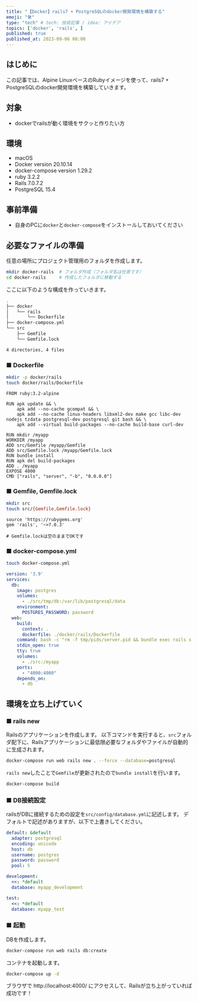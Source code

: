 ```yaml
---
title: "【Docker】rails7 + PostgreSQLのdocker開発環境を構築する"
emoji: "🛠️"
type: "tech" # tech: 技術記事 / idea: アイデア
topics: ['docker', 'rails', ]
published: true
published_at: 2023-09-06 08:00
---
```


## はじめに
この記事では、Alpine LinuxベースのRubyイメージを使って、rails7 + PostgreSQLのdocker開発環境を構築していきます。

## 対象
- dockerでrailsが動く環境をサクッと作りたい方

## 環境
- macOS
- Docker version 20.10.14
- docker-compose version 1.29.2
- ruby 3.2.2
- Rails 7.0.7.2
- PostgreSQL 15.4

## 事前準備
- 自身のPCに`docker`と`docker-compose`をインストールしておいてください

## 必要なファイルの準備
任意の場所にプロジェクト管理用のフォルダを作成します。
```sh
mkdir docker-rails  # フォルダ作成（フォルダ名は任意です）
cd docker-rails     # 作成したフォルダに移動する
```

ここに以下のような構成を作っていきます。
```sh
.
├── docker
│   └── rails
│       └── Dockerfile
├── docker-compose.yml
└── src
    ├── Gemfile
    └── Gemfile.lock

4 directories, 4 files
```

### ■ Dockerfile
```sh
mkdir -p docker/rails
touch docker/rails/Dockerfile
```

```docker:Dockerfile
FROM ruby:3.2-alpine

RUN apk update && \
    apk add --no-cache gcompat && \
    apk add --no-cache linux-headers libxml2-dev make gcc libc-dev nodejs tzdata postgresql-dev postgresql git bash && \
    apk add --virtual build-packages --no-cache build-base curl-dev

RUN mkdir /myapp
WORKDIR /myapp
ADD src/Gemfile /myapp/Gemfile
ADD src/Gemfile.lock /myapp/Gemfile.lock
RUN bundle install
RUN apk del build-packages
ADD . /myapp
EXPOSE 4000
CMD ["rails", "server", "-b", "0.0.0.0"]
```

### ■ Gemfile, Gemfile.lock
```sh
mkdir src
touch src/{Gemfile,Gemfile.lock}
```

```ruby:Gemfile
source 'https://rubygems.org'
gem 'rails', '~>7.0.3'
```

```ruby:Gemfile.lock
# Gemfile.lockは空のままでOKです
```

### ■ docker-compose.yml
```sh
touch docker-compose.yml
```

```yml:docker-compose.yml
version: '3.9'
services:
  db:
    image: postgres
    volumes:
      - ./src/tmp/db:/var/lib/postgresql/data
    environment:
      POSTGRES_PASSWORD: password
  web:
    build:
      context: .
      dockerfile: ./docker/rails/Dockerfile
    command: bash -c "rm -f tmp/pids/server.pid && bundle exec rails s -p 4000 -b '0.0.0.0'"
    stdin_open: true
    tty: true
    volumes:
      - ./src:/myapp
    ports:
      - "4000:4000"
    depends_on:
      - db
```

## 環境を立ち上げていく

### ■ rails new
Railsのアプリケーションを作成します。
以下コマンドを実行すると、`src`フォルダ配下に、Railsアプリケーションに最低限必要なフォルダやファイルが自動的に生成されます。

```sh
docker-compose run web rails new . --force --database=postgresql
```

`rails new`したことで`Gemfile`が更新されたので`bundle install`を行います。
```sh
docker-compose build
```

### ■ DB接続設定
railsがDBに接続するための設定を`src/config/database.yml`に記述します。
デフォルトで記述がありますが、以下で上書きしてください。
```ruby:database.yml
default: &default
  adapter: postgresql
  encoding: unicode
  host: db
  username: postgres
  password: password
  pool: 5

development:
  <<: *default
  database: myapp_development

test:
  <<: *default
  database: myapp_test
```

### ■ 起動
DBを作成します。
```sh
docker-compose run web rails db:create
```

コンテナを起動します。
```sh
docker-compose up -d
```

ブラウザで http://localhost:4000/ にアクセスして、Railsが立ち上がっていれば成功です！
